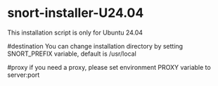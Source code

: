 # snort-installer-U24.04


This installation script is only for Ubuntu 24.04 

#destination
You can change installation directory by setting SNORT_PREFIX variable, default is /usr/local

#proxy
if you need a proxy, please set environment PROXY variable to server:port 

